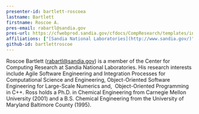 ```yaml
---
presenter-id: bartlett-roscoea
lastname: Bartlett
firstname: Roscoe A.
pres-email: rabartl@sandia.gov
pres-url: https://cfwebprod.sandia.gov/cfdocs/CompResearch/templates/insert/profile.cfm?snl_id=26401
affiliations: ["[Sandia National Laboratories](http://www.sandia.gov/)"]
github-id: bartlettroscoe
---
```

Roscoe Bartlett (<rabartl@sandia.gov>) is a member of the Center for
Computing Research at Sandia National Laboratories. His research
interests include Agile Software Engineering and Integration Processes
for Computational Science and Engineering, Object-Oriented Software
Engineering for Large-Scale Numerics and,  Object-Oriented Programming
in C++. Ross holds a Ph.D. in Chemical Engineering from Carnegie
Mellon University (2001) and a B.S. Chemical Engineering from the
University of Maryland Baltimore County (1995).
